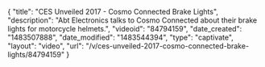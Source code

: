 {
    "title": "CES Unveiled 2017 - Cosmo Connected Brake Lights",
    "description": "Abt Electronics talks to Cosmo Connected about their brake lights for motorcycle helmets.",
    "videoid": "84794159",
    "date_created": "1483507888",
    "date_modified": "1483544394",
    "type": "captivate",
    "layout": "video",
    "url": "\/v\/ces-unveiled-2017-cosmo-connected-brake-lights\/84794159"
}